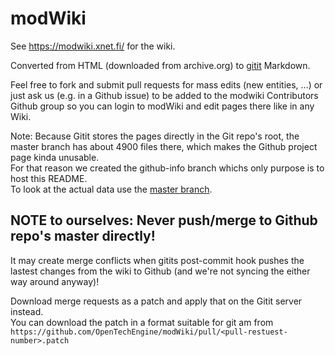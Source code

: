 modWiki
=======

See https://modwiki.xnet.fi/ for the wiki.

Converted from HTML (downloaded from archive.org) to [gitit](http://gitit.net) Markdown.

Feel free to fork and submit pull requests for mass edits (new entities, ...) or
just ask us (e.g. in a Github issue) to be added to the modwiki Contributors
Github group so you can login to modWiki and edit pages there like in any Wiki.

Note: Because Gitit stores the pages directly in the Git repo's root, the master branch
has about 4900 files there, which makes the Github project page kinda unusable.  
For that reason we created the github-info branch whichs only purpose is to host this
README.  
To look at the actual data use the [master branch](https://github.com/OpenTechEngine/modWiki/tree/master).


## NOTE to ourselves: Never push/merge to Github repo's master directly!

It may create merge conflicts when gitits post-commit hook pushes the lastest changes
from the wiki to Github (and we're not syncing the either way around anyway)!

Download merge requests as a patch and apply that on the Gitit server instead.  
You can download the patch in a format suitable for git am from `https://github.com/OpenTechEngine/modWiki/pull/<pull-restuest-number>.patch`

